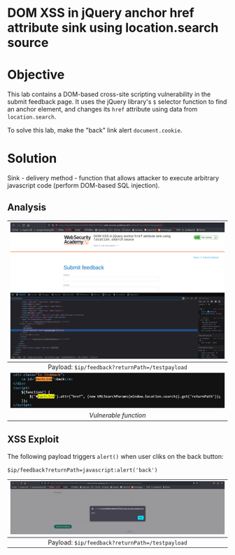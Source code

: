 # DOM XSS in jQuery anchor href attribute sink using location.search source
# Objective
This lab contains a DOM-based cross-site scripting vulnerability in the submit feedback page. It uses the jQuery library's `$` selector function to find an anchor element, and changes its `href` attribute using data from `location.search`.

To solve this lab, make the "back" link alert `document.cookie`.

# Solution
Sink - delivery method - function that allows attacker to execute arbitrary javascript code (perform DOM-based SQL injection).

## Analysis
|![](Images/image-5.png)|
|:--:| 
| Payload: `$ip/feedback?returnPath=/testpayload` |
|![](Images/image-6.png)|
| *Vulnerable function* |

## XSS Exploit
The following payload triggers `alert()` when user cliks on the back button:
```
$ip/feedback?returnPath=javascript:alert('back')
```
|![](Images/image-7.png)|
|:--:| 
| Payload: `$ip/feedback?returnPath=/testpayload` |

